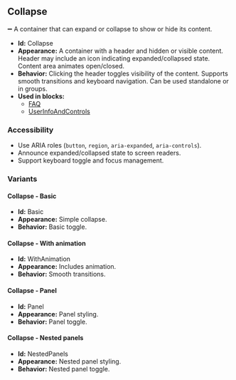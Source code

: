 ## Collapse
➖ A container that can expand or collapse to show or hide its content.
- **Id:** Collapse
- **Appearance:** A container with a header and hidden or visible content. Header may include an icon indicating expanded/collapsed state. Content area animates open/closed.
- **Behavior:** Clicking the header toggles visibility of the content. Supports smooth transitions and keyboard navigation. Can be used standalone or in groups.
- **Used in blocks:**
  - [FAQ](blocks.md#faq)
  - [UserInfoAndControls](blocks.md#user-info-and-controls)
### Accessibility
- Use ARIA roles (`button`, `region`, `aria-expanded`, `aria-controls`).
- Announce expanded/collapsed state to screen readers.
- Support keyboard toggle and focus management.

### Variants
#### Collapse - **Basic**
- **Id:** Basic
- **Appearance:** Simple collapse.
- **Behavior:** Basic toggle.
#### Collapse - **With animation**
- **Id:** WithAnimation
- **Appearance:** Includes animation.
- **Behavior:** Smooth transitions.
#### Collapse - **Panel**
- **Id:** Panel
- **Appearance:** Panel styling.
- **Behavior:** Panel toggle.
#### Collapse - **Nested panels**
- **Id:** NestedPanels
- **Appearance:** Nested panel styling.
- **Behavior:** Nested panel toggle.

